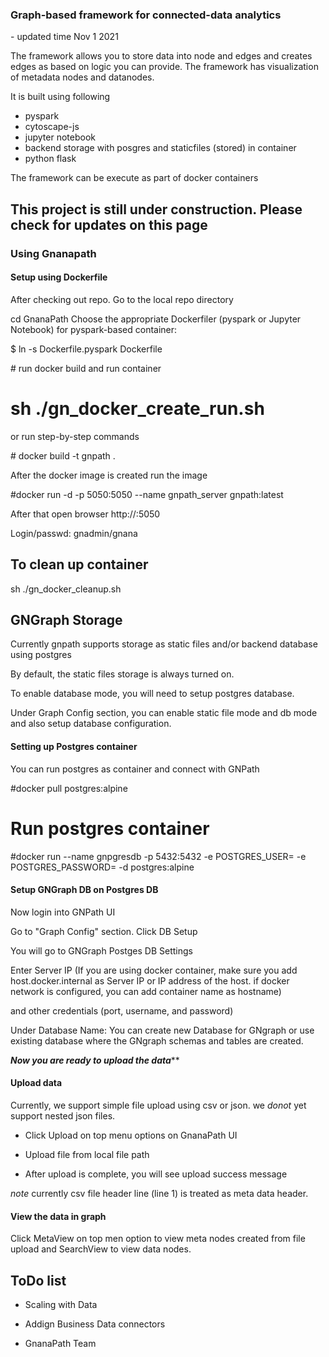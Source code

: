 
<h3> Graph-based framework for connected-data analytics</h3>
- updated time Nov 1 2021

The framework allows you to store data into node and edges and creates edges as based on logic you can provide.
The framework has  visualization of metadata nodes and datanodes.

It is built using following 

- pyspark
- cytoscape-js
- jupyter notebook
- backend storage with posgres and staticfiles (stored) in container
- python flask


The framework can be execute as part of docker containers

<h2>This project is still under construction. Please check for updates on this page </h2>


<h3> Using Gnanapath</h3>

<h4> Setup using Dockerfile </h4>

 After checking out repo. Go to the local repo directory

cd GnanaPath
Choose the appropriate Dockerfiler (pyspark or Jupyter Notebook)
for pyspark-based container:

\$ ln -s Dockerfile.pyspark Dockerfile

\# run docker build and run container
# sh ./gn_docker_create_run.sh

or run step-by-step commands

\# docker build -t gnpath .

After the docker image is created run the image

#docker run -d -p 5050:5050 --name gnpath_server gnpath:latest

After that open browser http://<dockerhostip>:5050

Login/passwd: gnadmin/gnana

## To clean up container
sh ./gn_docker_cleanup.sh



##  GNGraph Storage
Currently gnpath supports storage  as static files and/or backend database using postgres

By default, the static files storage is always turned on.

To enable database mode, you will need to setup postgres database.

Under Graph Config section, you can enable static file mode and db mode and also setup database configuration.





#### Setting up Postgres container
You can run postgres as container and connect with GNPath

#docker pull postgres:alpine

# Run postgres container

#docker run --name gnpgresdb -p 5432:5432 -e POSTGRES_USER=<PostgreUser> -e POSTGRES_PASSWORD=<PASSWORD> -d postgres:alpine

 
#### Setup GNGraph DB on Postgres DB

Now login into GNPath UI

Go to "Graph Config" section. Click DB Setup

You will go to GNGraph Postges DB Settings

Enter Server IP (If you are using docker container, make sure you add host.docker.internal as Server IP or IP address of the host. if docker network is configured, you can add container name as hostname)

and other credentials (port, username, and password)

Under Database Name: You can create new Database for GNgraph or use existing database where the GNgraph schemas and tables are created.




***Now you are ready to upload the data*****

 <h4> Upload data </h4>
 
 Currently, we support simple file upload using csv or json. we *donot* yet support nested json files.
 
 - Click Upload on top menu options on GnanaPath UI
 
 - Upload file from local file path
 
 - After upload is complete, you will see upload success message
 
 *note*  currently csv file header line (line 1) is treated as meta data header.
 
 <h4> View the data in graph </h4>
 
 Click  MetaView on top men option to view meta nodes created from file upload and SearchView to view data nodes.
 
 
 <h2> ToDo list </h2>

- Scaling with Data
- Addign Business Data connectors




- GnanaPath Team
 

